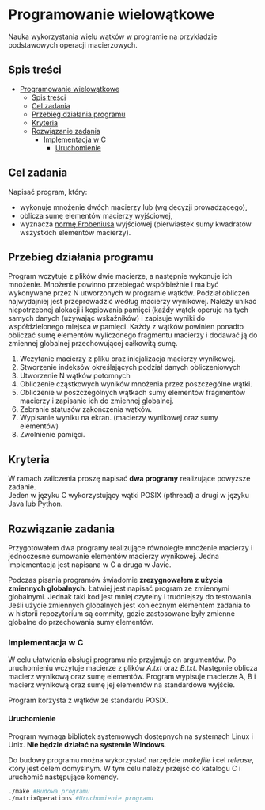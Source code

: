 # Programowanie wielowątkowe

Nauka wykorzystania wielu wątków w programie na przykładzie podstawowych operacji macierzowych.

## Spis treści

- [Programowanie wielowątkowe](#programowanie-wielowątkowe)
  - [Spis treści](#spis-treści)
  - [Cel zadania](#cel-zadania)
  - [Przebieg działania programu](#przebieg-działania-programu)
  - [Kryteria](#kryteria)
  - [Rozwiązanie zadania](#rozwiązanie-zadania)
    - [Implementacja w C](#implementacja-w-c)
      - [Uruchomienie](#uruchomienie)

## Cel zadania

Napisać program, który:

- wykonuje mnożenie dwóch macierzy lub (wg decyzji prowadzącego),
- oblicza sumę elementów macierzy wyjściowej,
- wyznacza [normę Frobeniusa](http://en.wikipedia.org/wiki/Matrix_norm#Frobenius_norm) wyjściowej (pierwiastek sumy kwadratów wszystkich elementów macierzy).

## Przebieg działania programu

Program wczytuje z plików dwie macierze, a następnie wykonuje ich mnożenie. Mnożenie powinno przebiegać współbieżnie i ma być wykonywane przez N utworzonych w programie wątków. Podział obliczeń najwydajniej jest przeprowadzić według macierzy wynikowej. Należy unikać niepotrzebnej alokacji i kopiowania pamięci (każdy wątek operuje na tych samych danych (używając wskaźników) i zapisuje wyniki do współdzielonego miejsca w pamięci. Każdy z wątków powinien ponadto obliczać sumę elementów wyliczonego fragmentu macierzy i dodawać ją do zmiennej globalnej przechowującej całkowitą sumę.

1. Wczytanie macierzy z pliku oraz inicjalizacja macierzy wynikowej.
2. Stworzenie indeksów określających podział danych obliczeniowych
3. Utworzenie N wątków potomnych
4. Obliczenie cząstkowych wyników mnożenia przez poszczególne wątki.
5. Obliczenie w poszczególnych wątkach sumy elementów fragmentów macierzy i zapisanie ich do zmiennej globalnej.
6. Zebranie statusów zakończenia wątków.
7. Wypisanie wyniku na ekran. (macierzy wynikowej oraz sumy elementów)
8. Zwolnienie pamięci.

## Kryteria

W ramach zaliczenia proszę napisać **dwa programy** realizujące powyższe zadanie.  
Jeden w języku C wykorzystujący wątki POSIX (pthread) a drugi w języku Java lub Python.

## Rozwiązanie zadania

Przygotowałem dwa programy realizujące równoległe mnożenie macierzy i jednoczesne sumowanie elementów macierzy wynikowej. Jedna implementacja jest napisana w C a druga w Javie.

Podczas pisania programów świadomie **zrezygnowałem z użycia zmiennych globalnych**. Łatwiej jest napisać program ze zmiennymi globalnymi. Jednak taki kod jest mniej czytelny i trudniejszy do testowania.  
Jeśli użycie zmiennych globalnych jest koniecznym elementem zadania to w historii repozytorium są commity, gdzie zastosowane były zmienne globalne do przechowania sumy elementów.

### Implementacja w C

W celu ułatwienia obsługi programu nie przyjmuje on argumentów. Po uruchomieniu wczytuje macierze z plików _A.txt_ oraz _B.txt_. Następnie oblicza macierz wynikową oraz sumę elementów. Program wypisuje macierze A, B i macierz wynikową oraz sumę jej elementów na standardowe wyjście.

Program korzysta z wątków ze standardu POSIX.

#### Uruchomienie

Program wymaga bibliotek systemowych dostępnych na systemach Linux i Unix. **Nie będzie działać na systemie Windows**.

Do budowy programu można wykorzystać narzędzie _makefile_ i cel _release_, który jest celem domyślnym. W tym celu należy przejść do katalogu C i uruchomić następujące komendy.

```bash
./make #Budowa programu
./matrixOperations #Uruchomienie programu
```
